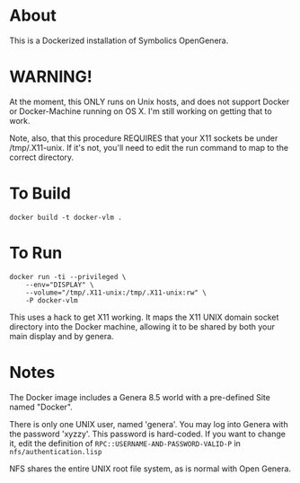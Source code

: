 # About

This is a Dockerized installation of Symbolics OpenGenera.

# WARNING!

At the moment, this ONLY runs on Unix hosts, and does not support
Docker or Docker-Machine running on OS X. I'm still working on getting
that to work.

Note, also, that this procedure REQUIRES that your X11 sockets be
under /tmp/.X11-unix. If it's not, you'll need to edit the run
command to map to the correct directory.

# To Build

    docker build -t docker-vlm .

# To Run

    docker run -ti --privileged \
        --env="DISPLAY" \
        --volume="/tmp/.X11-unix:/tmp/.X11-unix:rw" \
        -P docker-vlm

This uses a hack to get X11 working. It maps the X11 UNIX domain
socket directory into the Docker machine, allowing it to be shared by
both your main display and by genera.

# Notes

The Docker image includes a Genera 8.5 world with a pre-defined Site
named "Docker".

There is only one UNIX user, named 'genera'. You may log into Genera
with the password 'xyzzy'. This password is hard-coded. If you want to
change it, edit the definition of `RPC::USERNAME-AND-PASSWORD-VALID-P`
in `nfs/authentication.lisp`

NFS shares the entire UNIX root file system, as is normal with Open
Genera.
